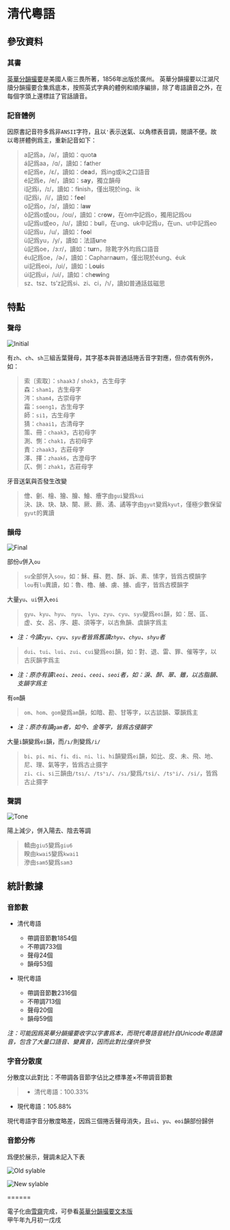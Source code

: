# 清代粵語

## 參攷資料

### 其書

[英華分韻撮要](http://library.umac.mo/ebooks/b31043793.pdf)是美國人衞三畏所著，1856年出版於廣州。
英華分韻撮要以江湖尺牘分韻撮要合集爲底本，按照英式字典的體例和順序編排，除了粵語讀音之外，在每個字頭上還標註了官話讀音。

### 記音體例

因原書記音符多爲非`ANSII`字符，且以`'`表示送氣、以角標表音調，閱讀不便。故以粵拼體例爲主，重新記音如下：

>a記爲a，/ə/，讀如：quot<b>a</b>  
á記爲aa，/ɑ/，讀如：f<b>a</b>ther   
e記爲e，/ɛ/，讀如：d<b>ea</b>d，爲ing或ik之口語音   
é記爲e，/e/，讀如：s<b>ay</b>，獨立韻母   
i記爲i，/ɪ/，讀如：f<b>i</b>nish，僅出現於ing、ik   
í記爲i，/i/，讀如：f<b>ee</b>l   
o記爲o，/ɔ/，讀如：l<b>aw</b>   
ò記爲o或ou，/oʊ/，讀如：cr<b>ow</b>，在òm中記爲o，獨用記爲ou   
u記爲u或eo，/ʊ/，讀如：b<b>u</b>ll，在ung、uk中記爲u，在un、ut中記爲eo   
ú記爲u，/u/，讀如：f<b>oo</b>l   
ü記爲yu，/y/，讀如：法語<b>u</b>ne   
ù記爲oe，/ɜ:r/，讀如：t<b>ur</b>n，除靴字外均爲口語音   
éu記爲oe，/ɚ/，讀如：Capharn<b>au</b>m，僅出現於éung、éuk   
ui記爲eoi，/ʊi/，讀如：L<b>oui</b>s   
úi記爲ui，/ui/，讀如：ch<b>ewi</b>ng   
sz、tsz、ts’z記爲si、zi、ci，/ɿ/，讀如普通話兹磁思

## 特點

### 聲母

![Initial](/Old_cantonese/initial.svg "聲母演變")

有`zh`、`ch`、`sh`三組舌葉聲母，其字基本與普通話捲舌音字對應，但亦偶有例外，如：

> 索〔索取〕：`shaak3` / `shok3`，古生母字   
 森：`sham1`，古生母字   
 涔：`sham4`，古崇母字   
 霜：`soeng1`，古生母字   
 師：`si1`，古生母字   
 猜：`chaai1`，古清母字   
 策、冊：`chaak3`，古初母字   
 測、惻：`chak1`，古初母字   
 責：`zhaak3`，古莊母字   
 澤、擇：`zhaak6`，古澄母字   
 仄、側：`zhak1`，古莊母字   

牙音送氣與否發生改變

> 儈、劊、檜、獪、膾、鱠、癐字由`gui`變爲`kui`   
 決、訣、玦、缺、闋、厥、蕨、潏、譎等字由`gyut`變爲`kyut`，僅極少數保留`gyut`的異讀

### 韻母

![Final](/Old_cantonese/final.svg "韻母演變")

部份`u`併入`ou`

> `su`全部併入`sou`，如：穌、蘇、甦、酥、訴、素、愫字，皆爲古模韻字   
 `lou`有`lu`異讀，如：魯、櫓、艣、虜、擄、鹵字，皆爲古模韻字

大量`yu`、`ui`併入`eoi`

> `gyu`、`kyu`、`hyu`、 `nyu`、 `lyu`、`zyu`、`cyu`、`syu`變爲`eoi`韻，如：居、區、虚、女、呂、序、趨、須等字，以古魚韻、虞韻字爲主   
 * *注：今讀`zyu`、`cyu`、`syu`者皆爲舊讀`zhyu`、`chyu`、`shyu`者*   

> `dui`、`tui`、`lui`、`zui`、`cui`變爲`eoi`韻，如：對、退、雷、罪、催等字，以古灰韻字爲主   
 * *注：原亦有讀`leoi`、`zeoi`、`ceoi`、`seoi`者，如：淚、醉、翠、雖，以古脂韻、支韻字爲主*

有`om`韻

> `om`、`hom`、`gom`變爲`am`韻，如暗、勘、甘等字，以古談韻、覃韻爲主   
 * *注：原亦有讀`gam`者，如今、金等字，皆爲古侵韻字*

大量`i`韻變爲`ei`韻，而`/ɿ/`則變爲`/i/`

> `bi`、`pi`、`mi`、`fi`、`di`、`ni`、`li`、`hi`韻變爲`ei`韻，如比、皮、未、飛、地、尼、理、氣等字，皆爲古止摄字      
 `zi`、`ci`、`si`三韻由`/tsɿ/`、`/tsʰɿ/`、`/sɿ/`變爲`/tsi/`、`/tsʰi/`、`/si/`，皆爲古止摄字

### 聲調

![Tone](/Old_cantonese/tone.svg "聲調演變")

陽上減少，併入陽去、陰去等調

> 轎由`giu5`變爲`giu6`   
 睽由`kwai5`變爲`kwai1`   
 滲由`sam5`變爲`sam3`

## 統計數據

### 音節數

* 清代粵語
  * 帶調音節數1854個
  * 不帶調733個
  * 聲母24個
  * 韻母53個

* 現代粵語
  * 帶調音節數2316個
  * 不帶調713個
  * 聲母20個
  * 韻母59個

*注：可能因爲英華分韻撮要收字以字書爲本，而現代粵語音統計自Unicode粵語讀音，包含了大量口語音、變異音，因而此對比僅供參攷*

### 字音分散度

分散度以此對比：不帶調各音節字佔比之標準差×不帶調音節數
>* 清代粵語：100.33%
* 現代粵語：105.88%

現代粵語字音分散度略差，因爲三個捲舌聲母消失，且`ui`、`yu`、`eoi`韻部份歸併

### 音節分佈

爲便於展示，聲調未記入下表

![Old sylable](/Old_cantonese/sylable_old.svg "晚清音節")

![New sylable](/Old_cantonese/sylable_new.svg "當代音節")

======

電子化由[雪齋](https://github.com/LEOYoon-Tsaw "雪齋")完成，可參看[英華分韻撮要文本版](https://github.com/LEOYoon-Tsaw/Rime_collections/blob/master/%E5%88%86%E9%9F%BB%E6%92%AE%E8%A6%81.txt "分韻撮要")   
甲午年九月初一戊戌
